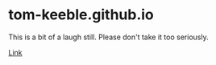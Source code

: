# tom-keeble.github.io

This is a bit of a laugh still. Please don't take it too seriously.

[Link](https://tom-keeble.github.io/)
